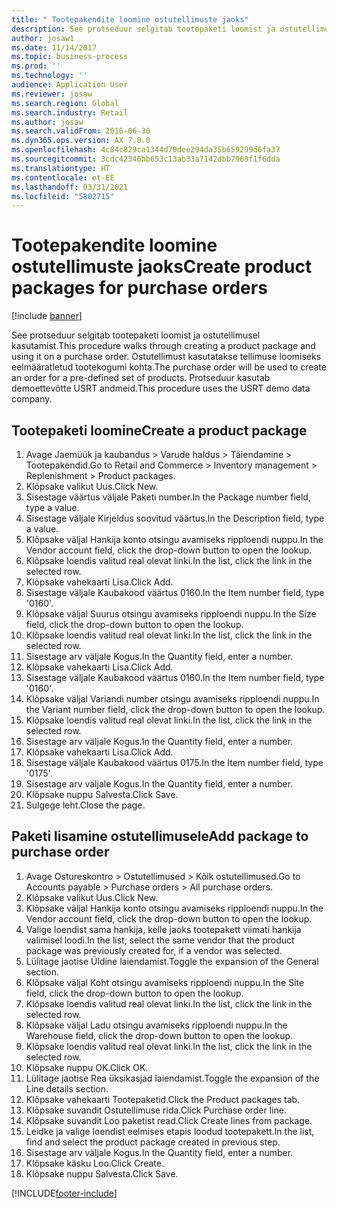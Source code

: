 ```yaml
---
title: " Tootepakendite loomine ostutellimuste jaoks"
description: See protseduur selgitab tootepaketi loomist ja ostutellimusel kasutamist.
author: josaw1
ms.date: 11/14/2017
ms.topic: business-process
ms.prod: ''
ms.technology: ''
audience: Application User
ms.reviewer: josaw
ms.search.region: Global
ms.search.industry: Retail
ms.author: josaw
ms.search.validFrom: 2016-06-30
ms.dyn365.ops.version: AX 7.0.0
ms.openlocfilehash: 4c84c829ca1344d70dee294da35b659299d6fa37
ms.sourcegitcommit: 3cdc42346bb653c13ab33a7142dbb7969f1f6dda
ms.translationtype: HT
ms.contentlocale: et-EE
ms.lasthandoff: 03/31/2021
ms.locfileid: "5802715"
---
```

# <a name="create-product-packages-for-purchase-orders"></a><span data-ttu-id="eb241-103"> Tootepakendite loomine ostutellimuste jaoks</span><span class="sxs-lookup"><span data-stu-id="eb241-103">Create product packages for purchase orders</span></span>

[!include [banner](../includes/banner.md)]

<span data-ttu-id="eb241-104">See protseduur selgitab tootepaketi loomist ja ostutellimusel kasutamist.</span><span class="sxs-lookup"><span data-stu-id="eb241-104">This procedure walks through creating a product package and using it on a purchase order.</span></span> <span data-ttu-id="eb241-105">Ostutellimust kasutatakse tellimuse loomiseks eelmääratletud tootekogumi kohta.</span><span class="sxs-lookup"><span data-stu-id="eb241-105">The purchase order will be used to create an order for a pre-defined set of products.</span></span> <span data-ttu-id="eb241-106">Protseduur kasutab demoettevõtte USRT andmeid.</span><span class="sxs-lookup"><span data-stu-id="eb241-106">This procedure uses the USRT demo data company.</span></span>


## <a name="create-a-product-package"></a><span data-ttu-id="eb241-107">Tootepaketi loomine</span><span class="sxs-lookup"><span data-stu-id="eb241-107">Create a product package</span></span>
1. <span data-ttu-id="eb241-108">Avage Jaemüük ja kaubandus > Varude haldus > Täiendamine > Tootepakendid.</span><span class="sxs-lookup"><span data-stu-id="eb241-108">Go to Retail and Commerce > Inventory management > Replenishment > Product packages.</span></span>
2. <span data-ttu-id="eb241-109">Klõpsake valikut Uus.</span><span class="sxs-lookup"><span data-stu-id="eb241-109">Click New.</span></span>
3. <span data-ttu-id="eb241-110">Sisestage väärtus väljale Paketi number.</span><span class="sxs-lookup"><span data-stu-id="eb241-110">In the Package number field, type a value.</span></span>
4. <span data-ttu-id="eb241-111">Sisestage väljale Kirjeldus soovitud väärtus.</span><span class="sxs-lookup"><span data-stu-id="eb241-111">In the Description field, type a value.</span></span>
5. <span data-ttu-id="eb241-112">Klõpsake väljal Hankija konto otsingu avamiseks ripploendi nuppu.</span><span class="sxs-lookup"><span data-stu-id="eb241-112">In the Vendor account field, click the drop-down button to open the lookup.</span></span>
6. <span data-ttu-id="eb241-113">Klõpsake loendis valitud real olevat linki.</span><span class="sxs-lookup"><span data-stu-id="eb241-113">In the list, click the link in the selected row.</span></span>
7. <span data-ttu-id="eb241-114">Klõpsake vahekaarti Lisa.</span><span class="sxs-lookup"><span data-stu-id="eb241-114">Click Add.</span></span>
8. <span data-ttu-id="eb241-115">Sisestage väljale Kaubakood väärtus 0160.</span><span class="sxs-lookup"><span data-stu-id="eb241-115">In the Item number field, type '0160'.</span></span>
9. <span data-ttu-id="eb241-116">Klõpsake väljal Suurus otsingu avamiseks ripploendi nuppu.</span><span class="sxs-lookup"><span data-stu-id="eb241-116">In the Size field, click the drop-down button to open the lookup.</span></span>
10. <span data-ttu-id="eb241-117">Klõpsake loendis valitud real olevat linki.</span><span class="sxs-lookup"><span data-stu-id="eb241-117">In the list, click the link in the selected row.</span></span>
11. <span data-ttu-id="eb241-118">Sisestage arv väljale Kogus.</span><span class="sxs-lookup"><span data-stu-id="eb241-118">In the Quantity field, enter a number.</span></span>
12. <span data-ttu-id="eb241-119">Klõpsake vahekaarti Lisa.</span><span class="sxs-lookup"><span data-stu-id="eb241-119">Click Add.</span></span>
13. <span data-ttu-id="eb241-120">Sisestage väljale Kaubakood väärtus 0160.</span><span class="sxs-lookup"><span data-stu-id="eb241-120">In the Item number field, type '0160'.</span></span>
14. <span data-ttu-id="eb241-121">Klõpsake väljal Variandi number otsingu avamiseks ripploendi nuppu.</span><span class="sxs-lookup"><span data-stu-id="eb241-121">In the Variant number field, click the drop-down button to open the lookup.</span></span>
15. <span data-ttu-id="eb241-122">Klõpsake loendis valitud real olevat linki.</span><span class="sxs-lookup"><span data-stu-id="eb241-122">In the list, click the link in the selected row.</span></span>
16. <span data-ttu-id="eb241-123">Sisestage arv väljale Kogus.</span><span class="sxs-lookup"><span data-stu-id="eb241-123">In the Quantity field, enter a number.</span></span>
17. <span data-ttu-id="eb241-124">Klõpsake vahekaarti Lisa.</span><span class="sxs-lookup"><span data-stu-id="eb241-124">Click Add.</span></span>
18. <span data-ttu-id="eb241-125">Sisestage väljale Kaubakood väärtus 0175.</span><span class="sxs-lookup"><span data-stu-id="eb241-125">In the Item number field, type '0175'.</span></span>
19. <span data-ttu-id="eb241-126">Sisestage arv väljale Kogus.</span><span class="sxs-lookup"><span data-stu-id="eb241-126">In the Quantity field, enter a number.</span></span>
20. <span data-ttu-id="eb241-127">Klõpsake nuppu Salvesta.</span><span class="sxs-lookup"><span data-stu-id="eb241-127">Click Save.</span></span>
21. <span data-ttu-id="eb241-128">Sulgege leht.</span><span class="sxs-lookup"><span data-stu-id="eb241-128">Close the page.</span></span>

## <a name="add-package-to-purchase-order"></a><span data-ttu-id="eb241-129">Paketi lisamine ostutellimusele</span><span class="sxs-lookup"><span data-stu-id="eb241-129">Add package to purchase order</span></span>
1. <span data-ttu-id="eb241-130">Avage Ostureskontro > Ostutellimused > Kõik ostutellimused.</span><span class="sxs-lookup"><span data-stu-id="eb241-130">Go to Accounts payable > Purchase orders > All purchase orders.</span></span>
2. <span data-ttu-id="eb241-131">Klõpsake valikut Uus.</span><span class="sxs-lookup"><span data-stu-id="eb241-131">Click New.</span></span>
3. <span data-ttu-id="eb241-132">Klõpsake väljal Hankija konto otsingu avamiseks ripploendi nuppu.</span><span class="sxs-lookup"><span data-stu-id="eb241-132">In the Vendor account field, click the drop-down button to open the lookup.</span></span>
4. <span data-ttu-id="eb241-133">Valige loendist sama hankija, kelle jaoks tootepakett viimati hankija valimisel loodi.</span><span class="sxs-lookup"><span data-stu-id="eb241-133">In the list, select the same vendor that the product package was previously created for, if a vendor was selected.</span></span>
5. <span data-ttu-id="eb241-134">Lülitage jaotise Üldine laiendamist.</span><span class="sxs-lookup"><span data-stu-id="eb241-134">Toggle the expansion of the General section.</span></span>
6. <span data-ttu-id="eb241-135">Klõpsake väljal Koht otsingu avamiseks ripploendi nuppu.</span><span class="sxs-lookup"><span data-stu-id="eb241-135">In the Site field, click the drop-down button to open the lookup.</span></span>
7. <span data-ttu-id="eb241-136">Klõpsake loendis valitud real olevat linki.</span><span class="sxs-lookup"><span data-stu-id="eb241-136">In the list, click the link in the selected row.</span></span>
8. <span data-ttu-id="eb241-137">Klõpsake väljal Ladu otsingu avamiseks ripploendi nuppu.</span><span class="sxs-lookup"><span data-stu-id="eb241-137">In the Warehouse field, click the drop-down button to open the lookup.</span></span>
9. <span data-ttu-id="eb241-138">Klõpsake loendis valitud real olevat linki.</span><span class="sxs-lookup"><span data-stu-id="eb241-138">In the list, click the link in the selected row.</span></span>
10. <span data-ttu-id="eb241-139">Klõpsake nuppu OK.</span><span class="sxs-lookup"><span data-stu-id="eb241-139">Click OK.</span></span>
11. <span data-ttu-id="eb241-140">Lülitage jaotise Rea üksikasjad laiendamist.</span><span class="sxs-lookup"><span data-stu-id="eb241-140">Toggle the expansion of the Line details section.</span></span>
12. <span data-ttu-id="eb241-141">Klõpsake vahekaarti Tootepaketid.</span><span class="sxs-lookup"><span data-stu-id="eb241-141">Click the Product packages tab.</span></span>
13. <span data-ttu-id="eb241-142">Klõpsake suvandit Ostutellimuse rida.</span><span class="sxs-lookup"><span data-stu-id="eb241-142">Click Purchase order line.</span></span>
14. <span data-ttu-id="eb241-143">Klõpsake suvandit Loo paketist read.</span><span class="sxs-lookup"><span data-stu-id="eb241-143">Click Create lines from package.</span></span>
15. <span data-ttu-id="eb241-144">Leidke ja valige loendist eelmises etapis loodud tootepakett.</span><span class="sxs-lookup"><span data-stu-id="eb241-144">In the list, find and select the product package created in previous step.</span></span>
16. <span data-ttu-id="eb241-145">Sisestage arv väljale Kogus.</span><span class="sxs-lookup"><span data-stu-id="eb241-145">In the Quantity field, enter a number.</span></span>
17. <span data-ttu-id="eb241-146">Klõpsake käsku Loo.</span><span class="sxs-lookup"><span data-stu-id="eb241-146">Click Create.</span></span>
18. <span data-ttu-id="eb241-147">Klõpsake nuppu Salvesta.</span><span class="sxs-lookup"><span data-stu-id="eb241-147">Click Save.</span></span>



[!INCLUDE[footer-include](../../includes/footer-banner.md)]